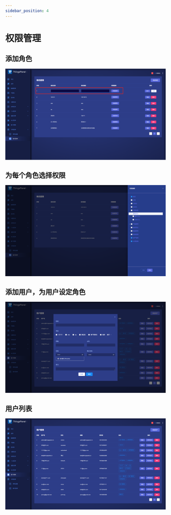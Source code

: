 ```yaml
---
sidebar_position: 4
---
```


# 权限管理

## 添加角色
![添加角色](/img/addRole.png)


## 为每个角色选择权限
![为角色选择权限](/img/userRole.png)

## 添加用户，为用户设定角色

![添加用户](/img/addUserForm.png)

## 用户列表

![用户列表](/img/userList.png)

